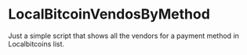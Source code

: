 # LocalBitcoinVendosByMethod

Just a simple script that shows all the vendors for a payment method in Localbitcoins list.

